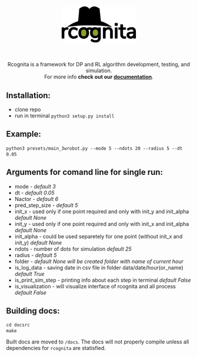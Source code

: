 <p align="center">
	<img src="./docsrc/logo.png" width=40% height=40% />
</p>

<p align="center">
<br />
<br />
Rcognita is a framework for DP and RL algorithm development, testing, and simulation. <br>
For more info <b>check out our <a href="https://aidynamicaction.github.io/rcognita/">documentation</a></b>.
</p>

## Installation:
* clone repo
* run in terminal ```python3 setup.py install```

## Example:
```{r, engine='bash', count_lines}
python3 presets/main_3wrobot.py --mode 5 --ndots 20 --radius 5 --dt 0.05
```
## Arguments for comand line for single run:
- mode - *default 3*
- dt - *default 0.05*
- Nactor - *default 6*
- pred_step_size - *default 5*
- init_x - used only if one point required and only with init_y and init_alpha *default None*
- init_y - used only if one point required and only with init_x and init_alpha *default None*
- init_alpha - could be used separetely for one point (without init_x and init_y) *default None*
- ndots - number of dots for simulation *default 25*
- radius - *default 5*
- folder - *default None will be created folder with name of current hour*
- is_log_data - saving date in csv file in folder data/date/hour(or_name) *default True*
- is_print_sim_step - printing info about each step in terminal *default False*
- is_visualization - will visualize interface of rcognita and all process *default False*


## Building docs:
```
cd docsrc
make
```
Built docs are moved to `/docs`. The docs will not properly compile unless all dependencies for `rcognita` are statisfied.

